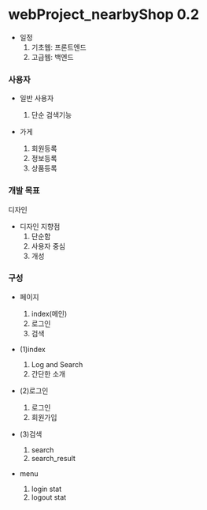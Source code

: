 # webProject_nearbyShop 0.2

* 일정
  1. 기초웹: 프론트엔드 
  2. 고급웹: 백엔드



### 사용자
* 일반 사용자
  1. 단순 검색기능
  
* 가게
  1. 회원등록
  2. 정보등록
  3. 상품등록
  


### 개발 목표
  디자인
  
* 디자인 지향점
  1. 단순함
  2. 사용자 중심
  3. 개성



### 구성
* 페이지
  1. index(메인)
  2. 로그인
  3. 검색

* (1)index
  1. Log and Search
  2. 간단한 소개

* (2)로그인
  1. 로그인
  2. 회원가입

* (3)검색
  1. search
  2. search_result

* menu
  1. login stat
  2. logout stat
    
